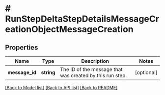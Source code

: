 # # RunStepDeltaStepDetailsMessageCreationObjectMessageCreation

## Properties

Name | Type | Description | Notes
------------ | ------------- | ------------- | -------------
**message_id** | **string** | The ID of the message that was created by this run step. | [optional]

[[Back to Model list]](../../README.md#models) [[Back to API list]](../../README.md#endpoints) [[Back to README]](../../README.md)
